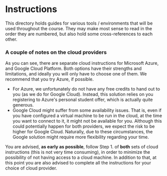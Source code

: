 # Instructions
This directory holds guides for various tools / environments that will be used throughout the course. They may make most sense to read in the order they are numbered, but also hold some cross-references to each other.

### A couple of notes on the cloud providers
As you can see, there are separate cloud instructions for Microsoft Azure, and Google Cloud Platform. Both options have their strengths and limitations, and ideally you will only have to choose one of them. We recommend that you try Azure, if possible.
- For Azure, we unfortunately do not have any free credits to hand out to you (as we do for Google Cloud). Instead, this solution relies on you registering to Azure's personal student offer, which is actually quite generous.
- Google Cloud might suffer from some availability issues. That is, even if you have configured a virtual machine to be run in the cloud, at the time you want to connect to it, it might not be available for you. Although this could potentially happen for both providers, we expect the risk to be higher for Google Cloud. Naturally, due to these circumstances, the Google solution might require more flexibility regarding your time.

You are advised, **as early as possible**, follow Step 1. of **both** sets of cloud instructions (this is not very time consuming), in order to minimize the possibility of not having access to a cloud machine. In addition to that, at this point you are also advised to complete all the instructions for your choice of cloud provider.
